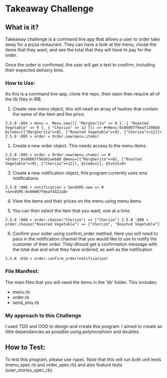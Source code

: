 # Takeaway Challenge

## What is it?
Takeaway challenge is a command line app that allows a user to order take away for a pizza restaurant. They can have a look at the menu, chose the items that they want, and see the total that they will have to pay for the order.

Once the order is confirmed, the user will get a text to confirm, including their expected delivery time.

### How to Use:
As this is a command line app, clone the repo, then open then require all of the lib files in IRB.

1. Create new menu object, this will need an array of hashes that contain the name of the item and the price.

`2.5.0 :004 > menu =  Menu.new([{ "Margherita" => 8 }, { "Roasted Vegetable" => 9 }, { "Chorizo" => 12 }])
 => #<Menu:0x00007f9eaf1398b8 @items=[{"Margherita"=>8}, {"Roasted Vegetable"=>9}, {"Chorizo"=>12}]>
2.5.0 :005 > order = Order.new(menu.items)`

2. Create a new order object. This needs access to the menu items.

`2.5.0 :005 > order = Order.new(menu.items)
 => #<Order:0x00007f9eb01aeb80 @menu=[{"Margherita"=>8}, {"Roasted Vegetable"=>9}, {"Chorizo"=>12}], @items=[], @total=0>`

3. Create a new notification object, this program currently uses sms notifications.

`2.5.0 :006 > notification = SendSMS.new
 => #<SendSMS:0x00007f9eaf4422a8>`

4. View the items and their prices on the menu using menu.items

5. You can then select the item that you want, one at a time.

`2.5.0 :008 > order.choose("Chorizo")
=> ["Chorizo"]
2.5.0 :009 > order.choose("Roasted Vegetable")
 => ["Chorizo", "Roasted Vegetable"]`

6. Confirm your order using confirm_order method. Here you will need to pass in the notification channel that you would like to use to notify the customer of their order. They dhould get a confirmation message with the total due and what they have ordered, as well as the notification

`2.5.0 :010 > order.confirm_order(notification)`

### File Manifest:
The main files that you will need the items in the 'lib' folder. This includes:
* menu.rb
* order.rb
* send_sms.rb

### My approach to this Challenge
I used TDD and OOD to design and create this program. I aimed to create as little dependancies as possible using polymorphism and doubles.

## How to Test:
To test this program, please use rspec. Note that this will run both unit tests (menu_spec.rb and order_spec.rb) and also feature tests (user_stories_spec_rb).
